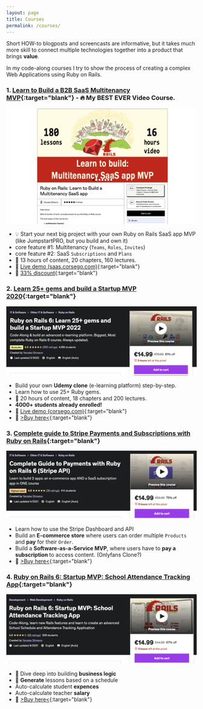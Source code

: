 ```yaml
---
layout: page
title: Courses
permalink: /courses/
---
```


Short HOW-to blogposts and screencasts are informative, but it takes much more skill to connect multiple technologies together into a product that brings **value**.

In my code-along courses I try to show the process of creating a complex Web Applications using Ruby on Rails.

### 1. [Learn to Build a B2B SaaS Multitenancy MVP](https://gumroad.com/l/ror6saas){:target="blank"} - 🔥 My BEST EVER Video Course.

![courses-saas](/assets/static-pages/courses-saas.png)

- 💡 Start your next big project with your own Ruby on Rails SaaS app MVP (like JumpstartPRO, but you build and own it)
- core feature #1: Multitenancy (`Teams`, `Roles`, `Invites`)
- core feature #2: SaaS `Subscriptions` and `Plans`
- 📕 13 hours of content, 20 chapters, 160 lectures.
- 👀 [Live demo (saas.corsego.com)](https://saas.corsego.com){:target="blank"}
- 🤑 [33% discount](https://gumroad.com/l/ror6saas/presale33){:target="blank"}

### 2. [Learn 25+ gems and build a Startup MVP 2020](https://www.udemy.com/course/2519558/?referralCode=4721E9D437DEE1734159){:target="blank"}

![courses-25gems](/assets/static-pages/courses-25gems.png)

- Build your own **Udemy clone** (e-learning platform) step-by-step.
- Learn how to use 25+ Ruby gems.
- 📕 20 hours of content, 18 chapters and 200 lectures.
- **4000+ students already enrolled!**
- 👀 [Live demo (corsego.com)](https://corsego.com){:target="blank"}
- 🤑 [>Buy here<](https://gumroad.com/l/ror6saas){:target="blank"}

### 3. [Complete guide to Stripe Payments and Subscriptions with Ruby on Rails](https://www.udemy.com/course/complete-guide-to-payments-with-ruby-on-rails-stripe-api/?referralCode=41A5A2FC554CFE261894){:target="blank"}

![courses-stripe](/assets/static-pages/courses-stripe.png)

- Learn how to use the Stripe Dashboard and API
- Build an **E-commerce store** where users can order multiple `Products` and **pay** for their `Order`.
- Build a **Software-as-a-Service MVP**, where users have to **pay a subscription** to access content. (Onlyfans Clone?)
- 🤑 [>Buy here<](https://www.udemy.com/course/complete-guide-to-payments-with-ruby-on-rails-stripe-api/?referralCode=41A5A2FC554CFE261894){:target="blank"}

### 4. [Ruby on Rails 6: Startup MVP: School Attendance Tracking App](https://www.udemy.com/course/ruby-on-rails-authentication-authorization-mvp/?referralCode=109A287566701D9AF3CC){:target="blank"}

![courses-attendance](/assets/static-pages/courses-attendance.png)

- 🧠 Dive deep into building **business logic**
- 📆 **Generate** lessons based on a schedule
- Auto-calculate student **expences**
- Auto-calculate teacher **salary**
- 🤑 [>Buy here<](https://www.udemy.com/course/ruby-on-rails-authentication-authorization-mvp/?referralCode=109A287566701D9AF3CC){:target="blank"}